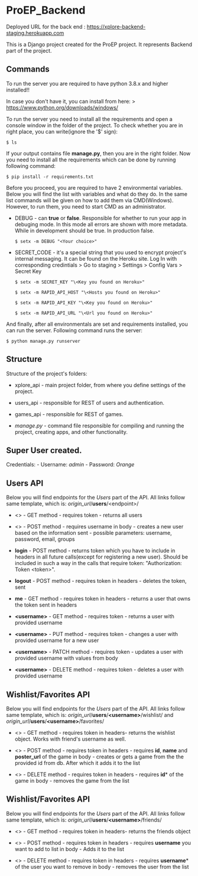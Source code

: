 ProEP_Backend
=============

Deployed URL for the back end : https://xplore-backend-staging.herokuapp.com

This is a Django project created for the ProEP project. It represents Backend
part of the project.

Commands
--------

To run the server you are required to have python 3.8.x and higher installed!!

In case you don't have it, you can install from here: \>
https://www.python.org/downloads/windows/

To run the server you need to install all the requirements and open a console window in the folder of the
project. To check whether you are in right place, you can write(ignore the '\$'
sign):

~~~~~~~~~~~~~~~~~~~~~~~~~~~~~~~~~~~~~~~~~~~~~~~~~~~~~~~~~~~~~~~~~~~~~~~~~~~~~~~~
$ ls
~~~~~~~~~~~~~~~~~~~~~~~~~~~~~~~~~~~~~~~~~~~~~~~~~~~~~~~~~~~~~~~~~~~~~~~~~~~~~~~~

If your output contains file **manage.py**, then you are in the right folder.
Now you need to install all the requirements which can be done by running following command:

~~~~~~~~~~~~~~~~~~~~~~~~~~~~~~~~~~~~~~~~~~~~~~~~~~~~~~~~~~~~~~~~~~~~~~~~~~~~~~~~
$ pip install -r requirements.txt
~~~~~~~~~~~~~~~~~~~~~~~~~~~~~~~~~~~~~~~~~~~~~~~~~~~~~~~~~~~~~~~~~~~~~~~~~~~~~~~~

Before you proceed, you are required to have 2 environmental variables. 
Below you will find the list with variables and what do they do. 
In the same list commands will be given on how to add them via CMD(Windows). 
However, to run them, you need to start CMD as an administrator.

-   DEBUG - can **true** or **false**. Responsible for whether to run your app in debuging mode. 
    In this mode all errors are shown with more metadata. While in development should be true. In production false.
    ~~~~~~~~~~~~~~~~~~~~~~~~~~~~~~~~~~~~~~~~~~~~~~~~~~~~~~~~~~~~~~~~~~~~~~~~~~~~
    $ setx -m DEBUG "<Your choice>"
    ~~~~~~~~~~~~~~~~~~~~~~~~~~~~~~~~~~~~~~~~~~~~~~~~~~~~~~~~~~~~~~~~~~~~~~~~~~~~
-   SECRET_CODE - it's a special string that you used to encrypt project's internal messaging.
    It can be found on the Heroku site. 
    Log In with corresponding credintials > Go to staging > Settings > Config Vars > Secret Key

    ~~~~~~~~~~~~~~~~~~~~~~~~~~~~~~~~~~~~~~~~~~~~~~~~~~~~~~~~~~~~~~~~~~~~~~~~~~~
    $ setx -m SECRET_KEY "\<Key you found on Heroku>"

    $ setx -m RAPID_API_HOST "\<Hosts you found on Heroku>"

    $ setx -m RAPID_API_KEY "\<Key you found on Heroku>"

    $ setx -m RAPID_API_URL "\<Url you found on Heroku>"
    ~~~~~~~~~~~~~~~~~~~~~~~~~~~~~~~~~~~~~~~~~~~~~~~~~~~~~~~~~~~~~~~~~~~~~~~~~~~

And finally, after all environmentals are set and requirements installed, you can run the server.
Following command runs the server:

~~~~~~~~~~~~~~~~~~~~~~~~~~~~~~~~~~~~~~~~~~~~~~~~~~~~~~~~~~~~~~~~~~~~~~~~~~~~~~~~
$ python manage.py runserver
~~~~~~~~~~~~~~~~~~~~~~~~~~~~~~~~~~~~~~~~~~~~~~~~~~~~~~~~~~~~~~~~~~~~~~~~~~~~~~~~

Structure
---------

Structure of the project's folders:

-   xplore_api - main project folder, from where you define settings of the project.

-   users_api - responsible for REST of users and authentication.

-   games_api - responsible for REST of games.

-   *manage*.*py* - command file responsible for compiling and running the
    project, creating apps, and other functionality.

Super User created.
-------------------

Credentials: - Username: *admin* - Password: *Orange*

Users API
----------

Below you will find endpoints for the *Users* part of the API. All links follow same template, which is: *origin_url*/**users**/\<endpoint\>/ 

- <> - GET method - requires token - returns all users

- <> - POST method - requires username in body - creates a new user based on the information sent - possible parameters: username, password, email, groups

- **login** - POST method - returns token which you have to include in headers in all future calls(except for registering a new user). Should be included in such a way in the calls that require token: "Authorization: Token \<token\>".

- **logout** - POST method - requires token in headers - deletes the token, sent

- **me** - GET method - requires token in headers - returns a user that owns the token sent in headers

- **\<username\>** - GET method - requires token - returns a user with provided username

- **\<username\>** - PUT method - requires token - changes a user with provided username for a new user

- **\<username\>** - PATCH method - requires token - updates a user with provided username with values from body

- **\<username\>** - DELETE method - requires token - deletes a user with provided username

Wishlist/Favorites API
----------

Below you will find endpoints for the *Users* part of the API. All links follow same template, which is: *origin_url*/**users**/**\<username\>**/wishlist/ and  *origin_url*/**users**/**\<username\>**/favorites/

- <> - GET method - requires token in headers- returns the wishlist object. Works with friend's username as well. 

- <> - POST method - requires token in headers - requires **id**, **name** and **poster_url** of the game in body - creates or gets a game from the the provided id from db. After which it adds it to the list 

- <> - DELETE method - requires token in headers - requires **id*** of the game in body - removes the game from the list

Wishlist/Favorites API
----------

Below you will find endpoints for the *Users* part of the API. All links follow same template, which is: *origin_url*/**users**/**\<username\>**/friends/

- <> - GET method - requires token in headers- returns the friends object

- <> - POST method - requires token in headers - requires **username** you want to add to list in body - Adds it to the list 

- <> - DELETE method - requires token in headers - requires **username*** of the user you want to remove in body - removes the user from the list
